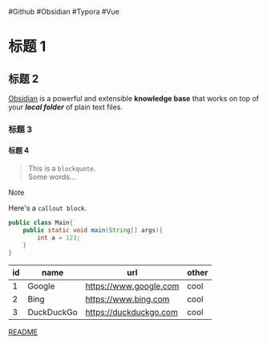 #Github #Obsidian #Typora #Vue

# 标题 1

## 标题 2

[Obsidian](https://obsidian.md/) is a powerful and extensible **knowledge base** that works on top of your ***local folder*** of plain text files.

### 标题 3

#### 标题 4

> This is a `blockquote`.   
> Some words...  

> [!note] 
> Here's a `callout block`. 

```java
public class Main{
	public static void main(String[] args){
		int a = 123;
	}
}
```

|id | name| url|other|
|--|--|--|--|
|1|Google|https://www.google.com| cool|
|2|Bing|https://www.bing.com|cool|
|3|DuckDuckGo|https://duckduckgo.com |cool|

[README](README.md)

